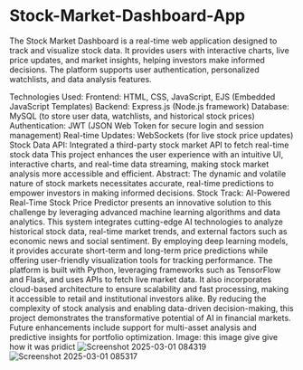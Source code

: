 # Stock-Market-Dashboard-App
The Stock Market Dashboard is a real-time web application designed to track and visualize stock data. It provides users with interactive charts, live price updates, and market insights, helping investors make informed decisions. The platform supports user authentication, personalized watchlists, and data analysis features.

Technologies Used:
Frontend: HTML, CSS, JavaScript, EJS (Embedded JavaScript Templates)
Backend: Express.js (Node.js framework)
Database: MySQL (to store user data, watchlists, and historical stock prices)
Authentication: JWT (JSON Web Token for secure login and session management)
Real-time Updates: WebSockets (for live stock price updates)
Stock Data API: Integrated a third-party stock market API to fetch real-time stock data
This project enhances the user experience with an intuitive UI, interactive charts, and real-time data streaming, making stock market analysis more accessible and efficient.
  Abstract:
The dynamic and volatile nature of stock markets necessitates accurate, real-time predictions to empower
investors in making informed decisions. Stock Track: AI-Powered Real-Time Stock Price Predictor
presents an innovative solution to this challenge by leveraging advanced machine learning algorithms and
data analytics.
This system integrates cutting-edge AI technologies to analyze historical stock data, real-time market
trends, and external factors such as economic news and social sentiment. By employing deep learning
models, it provides accurate short-term and long-term price predictions while offering user-friendly
visualization tools for tracking performance.
The platform is built with Python, leveraging frameworks such as TensorFlow and Flask, and uses APIs to
fetch live market data. It also incorporates cloud-based architecture to ensure scalability and fast
processing, making it accessible to retail and institutional investors alike.
By reducing the complexity of stock analysis and enabling data-driven decision-making, this project
demonstrates the transformative potential of AI in financial markets. Future enhancements include support
for multi-asset analysis and predictive insights for portfolio optimization.
  Image: this image give give how it was pridict
  ![Screenshot 2025-03-01 084319](https://github.com/user-attachments/assets/9babc237-d53c-4bdf-8785-ed78704e2143)
  ![Screenshot 2025-03-01 085317](https://github.com/user-attachments/assets/06b0f6b3-38af-407a-a21b-c9d2ebd6f015)


  
